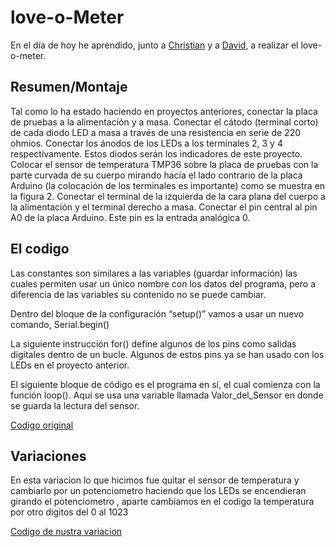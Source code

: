 # love-o-Meter
En el día de hoy he aprendido, junto a [Christian](https://github.com/Tabrih) y a [David](https://github.com/DavidMenCam), a realizar el love-o-meter.
## Resumen/Montaje

 Tal como lo ha estado haciendo en proyectos anteriores, conectar la placa de 
 pruebas a la alimentación y a masa.
 Conectar el cátodo (terminal corto) de cada diodo LED a masa a través de una 
 resistencia en serie de 220 ohmios. Conectar los ánodos de los LEDs  a los 
 terminales 2, 3 y 4 respectivamente. Estos diodos serán los indicadores de este 
 proyecto.
 Colocar el sensor de temperatura TMP36 sobre la placa de pruebas con la parte 
 curvada de su cuerpo mirando hacía el lado contrario de la placa Arduino (la 
 colocación de los terminales es importante) como se muestra en la figura 2. 
 Conectar el terminal de la izquierda de la cara plana del cuerpo a la alimentación 
 y el terminal derecho a masa. Conectar el pin central al pin A0 de la placa 
 Arduino. Este pin es la entrada analógica 0.
 
 ## El codigo 
 
 Las constantes son similares a las variables (guardar información) las cuales permiten usar
un único nombre con los datos del programa, pero a diferencia de las variables su 
contenido no se puede cambiar.

Dentro del bloque de la configuración “setup()” vamos a usar un nuevo comando, 
Serial.begin()

La siguiente instrucción for() define algunos de los pins como salidas digitales dentro de 
un bucle. Algunos de estos pins ya se han usado con los LEDs en el proyecto anterior. 

El siguiente bloque de código es el programa en sí, el cual comienza con la función loop(). 
Aquí se usa una variable llamada Valor_del_Sensor en donde se guarda la lectura del 
sensor.

[Codigo original](https://github.com/DavidMenCam/Arduino/blob/main/codigo_love_o_meter/codigo_love_o_meter.ino)


## Variaciones 

En esta variacion lo que hicimos fue quitar el sensor de temperatura y cambiarlo por un potenciometro haciendo que los LEDs se encendieran girando el potenciometro , aparte cambiamos en el codigo la temperatura por otro digitos del 0 al 1023

[Codigo de nustra variacion](https://github.com/DavidMenCam/Arduino/tree/main/variacion_02_love_meter)
